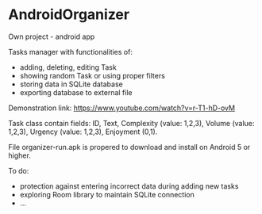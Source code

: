 # AndroidOrganizer
Own project - android app

Tasks manager with functionalities of:
- adding, deleting, editing Task
- showing random Task or using proper filters
- storing data in SQLite database
- exporting database to external file

Demonstration link: https://www.youtube.com/watch?v=r-T1-hD-ovM


Task class contain fields: ID, Text, Complexity (value: 1,2,3), Volume (value: 1,2,3), Urgency (value: 1,2,3), Enjoyment (0,1).

File organizer-run.apk is propered to download and install on Android 5 or higher.


To do:
- protection against entering incorrect data during adding new tasks
- exploring Room library to maintain SQLite connection
- ...

